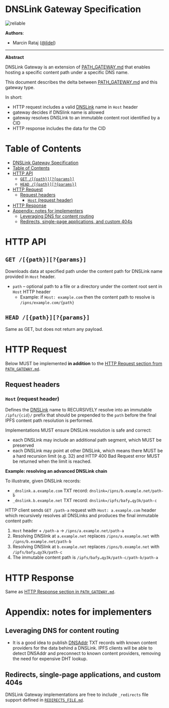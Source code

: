 # DNSLink Gateway Specification

![reliable](https://img.shields.io/badge/status-reliable-green.svg?style=flat-square)

**Authors**:

- Marcin Rataj ([@lidel](https://github.com/lidel))

----

**Abstract**

DNSLink Gateway is an extension of
[PATH_GATEWAY.md](./PATH_GATEWAY.md)
that enables hosting a specific content path under a specific DNS name.

This document describes the delta between [PATH_GATEWAY.md](./PATH_GATEWAY.md) and this gateway type.

In short:

- HTTP request includes a valid [DNSLink](https://dnslink.dev/) name in `Host` header
- gateway decides if DNSlink name is allowed
- gateway resolves DNSLink to an immutable content root identified by a CID
- HTTP response includes the data for the CID

# Table of Contents

- [DNSLink Gateway Specification](#dnslink-gateway-specification)
- [Table of Contents](#table-of-contents)
- [HTTP API](#http-api)
  - [`GET /[{path}][?{params}]`](#get-pathparams)
  - [`HEAD /[{path}][?{params}]`](#head-pathparams)
- [HTTP Request](#http-request)
  - [Request headers](#request-headers)
    - [`Host` (request header)](#host-request-header)
- [HTTP Response](#http-response)
- [Appendix: notes for implementers](#appendix-notes-for-implementers)
  - [Leveraging DNS for content routing](#leveraging-dns-for-content-routing)
  - [Redirects, single-page applications, and custom 404s](#redirects-single-page-applications-and-custom-404s)

# HTTP API

## `GET /[{path}][?{params}]`

Downloads data at specified path under the content path for DNSLink name provided in `Host` header.

- `path` – optional path to a file or a directory under the content root sent in `Host` HTTP header
  - Example: if `Host: example.com` then the content path to resolve is `/ipns/example.com/{path}`

## `HEAD /[{path}][?{params}]`

Same as GET, but does not return any payload.

# HTTP Request

Below MUST be implemented **in addition** to the [HTTP Request section from `PATH_GATEWAY.md`](./PATH_GATEWAY.md#http-request).

## Request headers

### `Host` (request header)

Defines the [DNSLink](https://docs.ipfs.io/concepts/glossary/#dnslink) name
to RECURSIVELY resolve into an immutable `/ipfs/{cid}/` prefix that should
be prepended to the `path` before the final IPFS content path resolution
is performed.

Implementations MUST ensure DNSLink resolution is safe and correct:

- each DNSLink may include an additional path segment, which MUST be preserved
- each DNSLink may point at other DNSLink, which means there MUST be a hard
  recursion limit (e.g. 32) and HTTP 400 Bad Request error MUST be returned
  when the limit is reached.

**Example: resolving an advanced DNSLink chain**

To illustrate, given DNSLink records:

- `_dnslink.a.example.com` TXT record: `dnslink=/ipns/b.example.net/path-b`
- `_dnslink.b.example.net` TXT record: `dnslink=/ipfs/bafy…qy3k/path-c`

HTTP client sends `GET /path-a` request with  `Host: a.example.com` header
which recursively resolves all DNSLinks and produces the final immutable
content path:

1. `Host` header + `/path-a` → `/ipns/a.example.net/path-a`
2. Resolving DNSlink at `a.example.net` replaces `/ipns/a.example.net` with `/ipns/b.example.net/path-b`
3. Resolving DNSlink at `b.example.net` replaces `/ipns/b.example.net` with `/ipfs/bafy…qy3k/path-c`
4. The immutable content path is `/ipfs/bafy…qy3k/path-c/path-b/path-a`

# HTTP Response

Same as [HTTP Response section in `PATH_GATEWAY.md`](./PATH_GATEWAY.md#http-response).

# Appendix: notes for implementers

## Leveraging DNS for content routing

- It is a good idea to publish
  [DNSAddr](https://github.com/multiformats/multiaddr/blob/master/protocols/DNSADDR.md)
  TXT records with known content providers for the data behind a DNSLink. IPFS
  clients will be able to detect DNSAddr and preconnect to known content
  providers, removing the need for expensive DHT lookup.

## Redirects, single-page applications, and custom 404s

DNSLink Gateway implementations are free to include `_redirects` file support defined in [`REDIRECTS_FILE.md`](./REDIRECTS_FILE.md).

